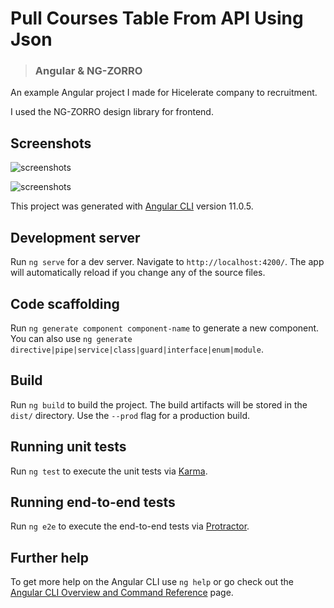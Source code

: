 # Pull Courses Table From API Using Json


>### Angular & NG-ZORRO

An example Angular project I made for Hicelerate company to recruitment.

I used the NG-ZORRO design library for frontend.

## Screenshots

![screenshots](https://github.com/emiremen/courses-table-from-json/blob/main/screenshots/ss1.png)

![screenshots](https://github.com/emiremen/courses-table-from-json/blob/main/screenshots/ss2.png)



This project was generated with [Angular CLI](https://github.com/angular/angular-cli) version 11.0.5.

## Development server

Run `ng serve` for a dev server. Navigate to `http://localhost:4200/`. The app will automatically reload if you change any of the source files.

## Code scaffolding

Run `ng generate component component-name` to generate a new component. You can also use `ng generate directive|pipe|service|class|guard|interface|enum|module`.

## Build

Run `ng build` to build the project. The build artifacts will be stored in the `dist/` directory. Use the `--prod` flag for a production build.

## Running unit tests

Run `ng test` to execute the unit tests via [Karma](https://karma-runner.github.io).

## Running end-to-end tests

Run `ng e2e` to execute the end-to-end tests via [Protractor](http://www.protractortest.org/).

## Further help

To get more help on the Angular CLI use `ng help` or go check out the [Angular CLI Overview and Command Reference](https://angular.io/cli) page.
